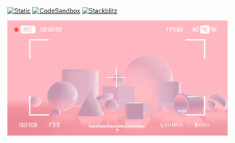 [![Static](https://img.shields.io/badge/demo-%23646CFF.svg?logo=html5&logoColor=white)](https://pmndrs.github.io/examples/camera-shake)
[![CodeSandbox](https://img.shields.io/badge/codesandbox-040404?logo=codesandbox&logoColor=DBDBDB)](https://codesandbox.io/s/github/pmndrs/examples/tree/main/demos/camera-shake)
[![Stackblitz](https://img.shields.io/badge/stackblitz-fff?logo=Stackblitz&logoColor=1389FD)](https://stackblitz.com/github/pmndrs/examples/tree/main/demos/camera-shake)

![](thumbnail.webp)

